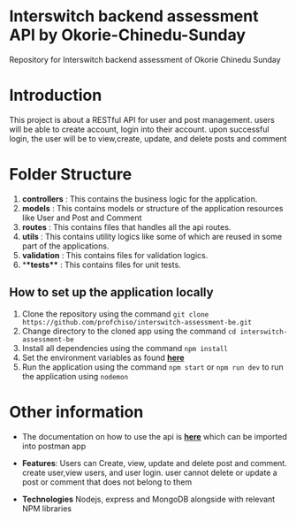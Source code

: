# Interswitch backend assessment API by Okorie-Chinedu-Sunday

Repository for Interswitch backend assessment of Okorie Chinedu Sunday

# Introduction

This project is about a RESTful API for user and post management. users will be able to create account, login into their account. upon successful login, the user will be to view,create, update, and delete posts and comment

# Folder Structure

1. **controllers** : This contains the business logic for the application.
2. **models** : This contains models or structure of the application resources like User and Post and Comment
3. **routes** : This contains files that handles all the api routes.
4. **utils** : This contains utility logics like some of which are reused in some part of the applications.
5. **validation** : This contains files for validation logics.
6. \***\*tests\*\*** : This contains files for unit tests.

## How to set up the application locally

1. Clone the repository using the command `git clone https://github.com/profchiso/interswitch-assessment-be.git`
2. Change directory to the cloned app using the command `cd interswitch-assessment-be`
3. Install all dependencies using the command `npm install`
4. Set the environment variables as found **[here](https://github.com/profchiso/interswitch-assessment-be/blob/main/env.example.txt)**
5. Run the application using the command `npm start` or `npm run dev` to run the application using `nodemon`

# Other information

- The documentation on how to use the api is **[here](https://github.com/profchiso/interswitch-assessment-be/blob/main/Interswitch-assessment.postman_collection.json)** which can be imported into postman app

- **Features**: Users can Create, view, update and delete post and comment. create user,view users, and user login. user cannot delete or update a post or comment that does not belong to them

- **Technologies** Nodejs, express and MongoDB alongside with relevant NPM libraries
